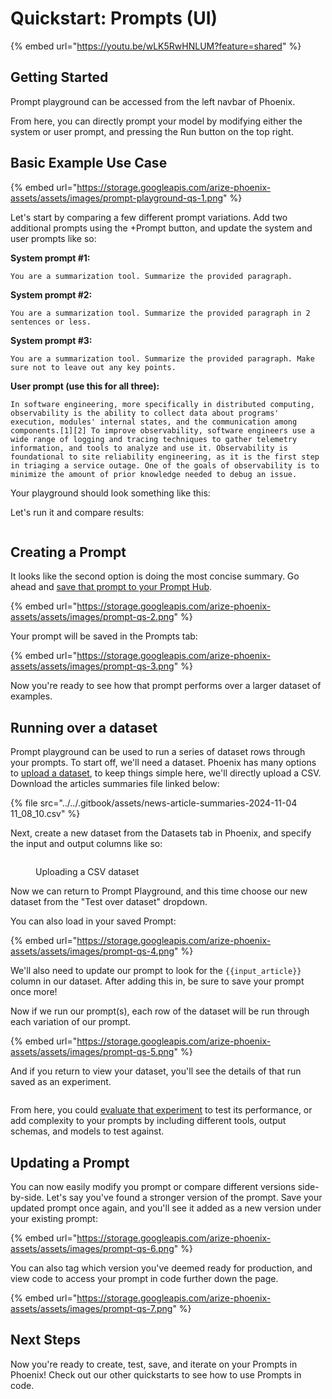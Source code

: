 # Quickstart: Prompts (UI)

{% embed url="https://youtu.be/wLK5RwHNLUM?feature=shared" %}

## Getting Started

Prompt playground can be accessed from the left navbar of Phoenix.

From here, you can directly prompt your model by modifying either the system or user prompt, and pressing the Run button on the top right.&#x20;

## Basic Example Use Case

{% embed url="https://storage.googleapis.com/arize-phoenix-assets/assets/images/prompt-playground-qs-1.png" %}

Let's start by comparing a few different prompt variations. Add two additional prompts using the +Prompt button, and update the system and user prompts like so:

**System prompt #1:**

```
You are a summarization tool. Summarize the provided paragraph.
```

**System prompt #2:**&#x20;

```
You are a summarization tool. Summarize the provided paragraph in 2 sentences or less.
```

**System prompt #3:**

```
You are a summarization tool. Summarize the provided paragraph. Make sure not to leave out any key points.
```

**User prompt (use this for all three):**

```
In software engineering, more specifically in distributed computing, observability is the ability to collect data about programs' execution, modules' internal states, and the communication among components.[1][2] To improve observability, software engineers use a wide range of logging and tracing techniques to gather telemetry information, and tools to analyze and use it. Observability is foundational to site reliability engineering, as it is the first step in triaging a service outage. One of the goals of observability is to minimize the amount of prior knowledge needed to debug an issue.
```

Your playground should look something like this:

Let's run it and compare results:

<figure><img src="../../.gitbook/assets/Screenshot 2024-12-09 at 10.51.07 AM.png" alt=""><figcaption></figcaption></figure>

## Creating a Prompt

It looks like the second option is doing the most concise summary. Go ahead and [save that prompt to your Prompt Hub](../how-to-prompts/create-a-prompt.md).&#x20;

{% embed url="https://storage.googleapis.com/arize-phoenix-assets/assets/images/prompt-qs-2.png" %}

Your prompt will be saved in the Prompts tab:

{% embed url="https://storage.googleapis.com/arize-phoenix-assets/assets/images/prompt-qs-3.png" %}

Now you're ready to see how that prompt performs over a larger dataset of examples.

## Running over a dataset

Prompt playground can be used to run a series of dataset rows through your prompts. To start off, we'll need a dataset. Phoenix has many options to [upload a dataset](../../datasets-and-experiments/how-to-datasets/), to keep things simple here, we'll directly upload a CSV. Download the articles summaries file linked below:

{% file src="../../.gitbook/assets/news-article-summaries-2024-11-04 11_08_10.csv" %}

Next, create a new dataset from the Datasets tab in Phoenix, and specify the input and output columns like so:

<figure><img src="../../.gitbook/assets/Screenshot 2024-12-09 at 11.29.18 AM.png" alt=""><figcaption><p>Uploading a CSV dataset</p></figcaption></figure>

Now we can return to Prompt Playground, and this time choose our new dataset from the "Test over dataset" dropdown.

You can also load in your saved Prompt:

{% embed url="https://storage.googleapis.com/arize-phoenix-assets/assets/images/prompt-qs-4.png" %}

We'll also need to update our prompt to look for the `{{input_article}}` column in our dataset. After adding this in, be sure to save your prompt once more!

Now if we run our prompt(s), each row of the dataset will be run through each variation of our prompt.

{% embed url="https://storage.googleapis.com/arize-phoenix-assets/assets/images/prompt-qs-5.png" %}

And if you return to view your dataset, you'll see the details of that run saved as an experiment.&#x20;

<figure><img src="../../.gitbook/assets/Screenshot 2024-12-09 at 11.37.34 AM.png" alt=""><figcaption></figcaption></figure>

From here, you could [evaluate that experiment](../../datasets-and-experiments/how-to-experiments/#how-to-use-evaluators) to test its performance, or add complexity to your prompts by including different tools, output schemas, and models to test against.

## Updating a Prompt

You can now easily modify you prompt or compare different versions side-by-side. Let's say you've found a stronger version of the prompt. Save your updated prompt once again, and you'll see it added as a new version under your existing prompt:

{% embed url="https://storage.googleapis.com/arize-phoenix-assets/assets/images/prompt-qs-6.png" %}

You can also tag which version you've deemed ready for production, and view code to access your prompt in code further down the page.

{% embed url="https://storage.googleapis.com/arize-phoenix-assets/assets/images/prompt-qs-7.png" %}

## Next Steps

Now you're ready to create, test, save, and iterate on your Prompts in Phoenix! Check out our other quickstarts to see how to use Prompts in code.
